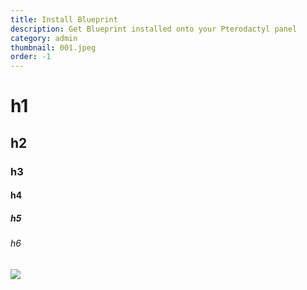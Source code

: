 ```yaml
---
title: Install Blueprint
description: Get Blueprint installed onto your Pterodactyl panel
category: admin
thumbnail: 001.jpeg
order: -1
---
```


# h1

## h2

### h3

#### h4

##### h5

###### h6

![](/img/auth.jpeg)
